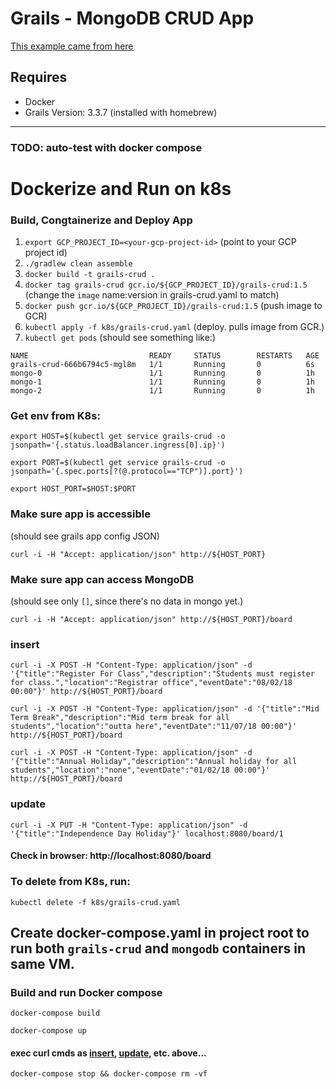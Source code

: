 

# Grails - MongoDB CRUD App
[This example came from here](https://www.djamware.com/post/5a6dd5c680aca7059c142977/grails-3-mongodb-and-rest-api-profile-crud-application)

## Requires
* Docker
* Grails Version: 3.3.7 (installed with homebrew)

---

### TODO: auto-test with docker compose

# Dockerize and Run on k8s
### Build, Congtainerize and Deploy App
1. `export GCP_PROJECT_ID=<your-gcp-project-id>` (point to your GCP project id)
1. `./gradlew clean assemble`
1. `docker build -t grails-crud .`
1. `docker tag grails-crud gcr.io/${GCP_PROJECT_ID}/grails-crud:1.5` (change the `image` name:version in grails-crud.yaml to match)
1. `docker push gcr.io/${GCP_PROJECT_ID}/grails-crud:1.5` (push image to GCR)
1. `kubectl apply -f k8s/grails-crud.yaml` (deploy. pulls image from GCR.)
1. `kubectl get pods` (should see something like:)
```
NAME                           READY     STATUS        RESTARTS   AGE
grails-crud-666b6794c5-mgl8m   1/1       Running       0          6s
mongo-0                        1/1       Running       0          1h
mongo-1                        1/1       Running       0          1h
mongo-2                        1/1       Running       0          1h
```

### Get env from K8s:
`export HOST=$(kubectl get service grails-crud -o jsonpath='{.status.loadBalancer.ingress[0].ip}')`

`export PORT=$(kubectl get service grails-crud -o jsonpath='{.spec.ports[?(@.protocol=="TCP")].port}')`

`export HOST_PORT=$HOST:$PORT`

### Make sure app is accessible
(should see grails app config JSON)

`curl -i -H "Accept: application/json" http://${HOST_PORT}`

### Make sure app can access MongoDB
(should see only `[]`, since there's no data in mongo yet.)

`curl -i -H "Accept: application/json" http://${HOST_PORT}/board`

### insert
`curl -i -X POST -H "Content-Type: application/json" -d '{"title":"Register For Class","description":"Students must register for class.","location":"Registrar office","eventDate":"08/02/18 00:00"}' http://${HOST_PORT}/board`

`curl -i -X POST -H "Content-Type: application/json" -d '{"title":"Mid Term Break","description":"Mid term break for all students","location":"outta here","eventDate":"11/07/18 00:00"}' http://${HOST_PORT}/board`

`curl -i -X POST -H "Content-Type: application/json" -d '{"title":"Annual Holiday","description":"Annual holiday for all students","location":"none","eventDate":"01/02/18 00:00"}' http://${HOST_PORT}/board`

### update
  `curl -i -X PUT -H "Content-Type: application/json" -d '{"title":"Independence Day Holiday"}' localhost:8080/board/1`
#### Check in browser: http://localhost:8080/board

### To delete from K8s, run:
`kubectl delete -f k8s/grails-crud.yaml`


## Create docker-compose.yaml in project root to run both `grails-crud` and `mongodb` containers in same VM.

### Build and run Docker compose
  `docker-compose build`

  `docker-compose up`
#### exec curl cmds as [insert](#insert), [update](#update), etc. above...
  `docker-compose stop && docker-compose rm -vf`
